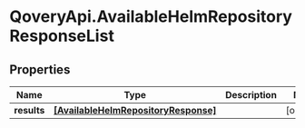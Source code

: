 # QoveryApi.AvailableHelmRepositoryResponseList

## Properties

Name | Type | Description | Notes
------------ | ------------- | ------------- | -------------
**results** | [**[AvailableHelmRepositoryResponse]**](AvailableHelmRepositoryResponse.md) |  | [optional] 



